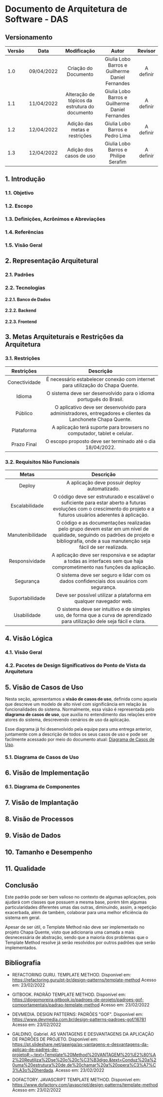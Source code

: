 # Documento de Arquitetura de Software - DAS

## Versionamento

| Versão |    Data    |            Modificação             |                Autor                |                             Revisor                             |
| ------ | :--------: | :--------------------------------: | :---------------------------------: | :-------------------------------------------------------------: |
| 1.0    | 09/04/2022 |        Criação do Documento        |         Giulia Lobo Barros e Guilherme Daniel Fernandes          |                  A definir                |
| 1.1    | 11/04/2022 |        Alteração de tópicos da estrutura do documento        |         Giulia Lobo Barros e Guilherme Daniel Fernandes          |                  A definir                |
| 1.2    | 12/04/2022 |        Adição das metas e restrições        |         Giulia Lobo Barros e Pedro Lima          |                  A definir                |
| 1.3    | 12/04/2022 |        Adição dos casos de uso        |         Giulia Lobo Barros e Philipe Serafim          |                  A definir                |

## 1. Introdução

### 1.1. Objetivo

### 1.2. Escopo

### 1.3. Definições, Acrônimos e Abreviações

### 1.4. Referências

### 1.5. Visão Geral

## 2. Representação Arquitetural

### 2.1. Padrões

### 2.2. Tecnologias

#### 2.2.1. Banco de Dados

#### 2.2.2. Backend

#### 2.2.3. Frontend

## 3. Metas Arquiteturais e Restrições da Arquitetura

### 3.1. Restrições

|  Restrições   | Descrição  |
| :-----------: | :--------: |
| Conectividade |   É necessário estabelecer conexão com internet para utilização do Chapa Quente.   |
| Idioma        |   O sistema deve ser desenvolvido para o idioma português do Brasil.   |
| Público       |   O aplicativo deve ser desenvolvido para administradores, entregadores e clientes da Lanchonete Chapa Quente.   |
| Plataforma    |   A aplicação terá suporte para browsers no computador, tablet e celular.   |  
| Prazo Final   |   	O escopo proposto deve ser terminado até o dia 18/04/2022.   |

### 3.2. Requisitos Não Funcionais

|      Metas       | Descrição  |
| :--------------: | :--------: |
|     Deploy       | A aplicação deve possuir deploy automatizado. |
| Escalabilidade   | O código deve ser estruturado e escalável o suficiente para estar aberto a futuras evoluções com o crescimento do projeto e a futuros usuários aderentes à aplicação. |
| Manutenibilidade | O código e as documentações realizadas pelo grupo devem estar em um nível de qualidade, seguindo os padrões de projeto e bibliografia, onde a sua manutenção seja fácil de ser realizada. |
| Responsividade   | A aplicação deve ser responsiva e se adaptar a todas as interfaces sem que haja comprometimento nas funções da aplicação. |
| Segurança        | O sistema deve ser seguro e lidar com os dados confidenciais dos usuários com segurança. |
| Suportabilidade  | Deve ser possível utilizar a plataforma em qualquer navegador web. |
| Usabilidade      | O sistema deve ser intuitivo e de simples uso, de forma que a curva de aprendizado para utilização dele seja fácil e clara. |

## 4. Visão Lógica

### 4.1. Visão Geral

### 4.2. Pacotes de Design Significativos do Ponto de Vista da Arquitetura

## 5. Visão de Casos de Uso

Nesta seção, apresentamos a **visão de casos de uso**, definida como aquela que descreve um modelo de alto nível com significância em relação às funcionalidades do sistema. Normalmente, essa visão é representada pelo **diagrama de casos de uso**, que auxilia no entendimento das relações entre atores do sistema, descrevendo cenários de uso da aplicação.

Esse diagrama já foi desenvolvido pela equipe para uma entrega anterior, juntamente com a descrição de todos os seus casos de uso e pode ser facilmente acessado por meio do documento atual: [Diagrama de Casos de Uso](pages/fase_01/casos_de_uso.md). 

### 5.1. Diagrama de Casos de Uso

## 6. Visão de Implementação

### 6.1. Diagrama de Componentes

## 7. Visão de Implantação

## 8. Visão de Processos

## 9. Visão de Dados

## 10. Tamanho e Desempenho

## 11. Qualidade

## Conclusão

Este padrão pode ser bem valioso no contexto de algumas aplicações, pois ajudará com classes que possuem a mesma base, porém têm algumas particularidades diferentes umas das outras, diminuindo, assim, a repetição exacerbada, além de também, colaborar para uma melhor eficiência do sistema em geral.

Apesar de ser útil, o Template Method não deve ser implementado no projeto Chapa Quente, visto que adicionaria uma camada a mais desnecessária de abstração, sendo que a maioria dos problemas que o Template Method resolve já serão resolvidos por outros padrões que serão implementados.

## Bibliografia

- REFACTORING GURU. TEMPLATE METHOD. Disponível em: https://refactoring.guru/pt-br/design-patterns/template-method Acesso em: 23/02/2022

- GITBOOK. PADRÃO TEMPLATE METHOD. Disponível em: https://diogomoreira.gitbook.io/padroes-de-projeto/padroes-gof-comportamentais/padrao-template-method Acesso em: 23/02/2022

- DEVMEDIA. DESIGN PATTERNS: PADRÕES "GOF". Disponível em: https://www.devmedia.com.br/design-patterns-padroes-gof/16781 Acesso em: 23/02/2022

- GALDINO, Gabriel. AS VANTAGENS E DESVANTAGENS DA APLICAÇÃO DE PADRÕES DE PROJETO. Disponível em: https://pt.slideshare.net/gawiga/as-vantagens-e-desvantagens-da-aplicao-de-padres-de-projeto#:~:text=Template%20Method%20VANTAGEM%20%E2%80%A2%20Reutiliza%2Dse%20o%20c%C3%B3digo.&text=Conduz%20a%20uma%20estrutura%20de,de%20chamar%20a%20opera%C3%A7%C3%A3o%20herdada. Acesso em: 23/02/2022

- DOFACTORY. JAVASCRIPT TEMPLATE METHOD. Disponível em: https://www.dofactory.com/javascript/design-patterns/template-method Acesso em: 23/02/2022